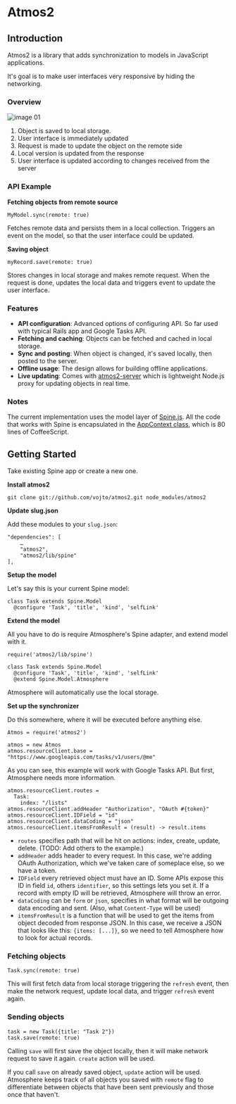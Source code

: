 # Atmos2

## Introduction

Atmos2 is a library that adds synchronization to models in JavaScript applications. 

It's goal is to make user interfaces very responsive by hiding the networking. 

### Overview

![image 01](http://hron.fei.tuke.sk/~rinik/data/atmos-02.png)

1. Object is saved to local storage. 
2. User interface is immediately updated
3. Request is made to update the object on the remote side
4. Local version is updated from the response
5. User interface is updated according to changes received from the server

### API Example

**Fetching objects from remote source**

    MyModel.sync(remote: true)

Fetches remote data and persists them in a local collection. Triggers an event on the model, so that the user interface could be updated.

**Saving object**

    myRecord.save(remote: true)
    
Stores changes in local storage and makes remote request. When the request is done, updates the local data and triggers event to update the user interface.

### Features

- **API configuration**: Advanced options of configuring API. So far used with typical Rails app and Google Tasks API.
- **Fetching and caching**: Objects can be fetched and cached in local storage.
- **Sync and posting**: When object is changed, it's saved locally, then posted to the server.
- **Offline usage**: The design allows for building offline applications.
- **Live updating**: Comes with [atmos2-server](https://github.com/vojto/atmos2-server) which is lightweight Node.js proxy for updating objects in real time. 

### Notes

The current implementation uses the model layer of [Spine.js](http://spinejs.com/). All the code that works with Spine is encapsulated in the [AppContext class](https://github.com/vojto/atmos2/blob/master/src/app_context.coffee), which is 80 lines of CoffeeScript.

## Getting Started

Take existing Spine app or create a new one.

**Install atmos2**

`git clone git://github.com/vojto/atmos2.git node_modules/atmos2`

**Update slug.json**

Add these modules to your `slug.json`:

    "dependencies": [
		…
    	"atmos2",
    	"atmos2/lib/spine"
  	],

**Setup the model**

Let's say this is your current Spine model:

    class Task extends Spine.Model
      @configure 'Task', 'title', 'kind', 'selfLink'

**Extend the model**

All you have to do is require Atmosphere's Spine adapter, and extend model with it.

    require('atmos2/lib/spine')
    
    class Task extends Spine.Model
      @configure 'Task', 'title', 'kind', 'selfLink'
      @extend Spine.Model.Atmosphere

Atmosphere will automatically use the local storage.

**Set up the synchronizer**

Do this somewhere, where it will be executed before anything else.

    Atmos = require('atmos2')
    
    atmos = new Atmos
    atmos.resourceClient.base = "https://www.googleapis.com/tasks/v1/users/@me"

As you can see, this example will work with Google Tasks API. But first, Atmosphere needs more information.

    atmos.resourceClient.routes =
      Task:
        index: "/lists"
    atmos.resourceClient.addHeader "Authorization", "OAuth #{token}"
    atmos.resourceClient.IDField = "id"
    atmos.resourceClient.dataCoding = "json"
    atmos.resourceClient.itemsFromResult = (result) -> result.items
    
* `routes` specifies path that will be hit on actions: index, create, update, delete. (TODO: Add others to the example.)
* `addHeader` adds header to every request. In this case, we're adding OAuth Authorization, which we've taken care of someplace else, so we have a token.
* `IDField` every retrieved object must have an ID. Some APIs expose this ID in field `id`, others `identifier`, so this settings lets you set it. If a record with empty ID will be retrieved, Atmosphere will throw an error.
* `dataCoding` can be `form` or `json`, specifies in what format will be outgoing data encoding and sent. (Also, what `Content-Type` will be used)
* `itemsFromResult` is a function that will be used to get the items from object decoded from response JSON. In this case, we receive a JSON that looks like this: `{items: [...]}`, so we need to tell Atmosphere how to look for actual records.


### Fetching objects

    Task.sync(remote: true)

This will first fetch data from local storage triggering the `refresh` event, then make the network request, update local data, and trigger `refresh` event again.

### Sending objects

    task = new Task({title: "Task 2"})
    task.save(remote: true)

Calling `save` will first save the object locally, then it will make network request to save it again. `create` action will be used.

If you call `save` on already saved object, `update` action will be used. Atmosphere keeps track of all objects you saved with `remote` flag to differentiate between objects that have been sent previously and those once that haven't. 